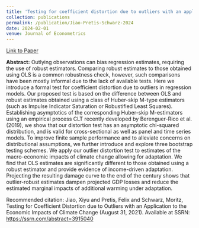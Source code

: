 ```yaml
---
title: 'Testing for coefficient distortion due to outliers with an application to the economic impacts of climate change'
collection: publications
permalink: /publication/Jiao-Pretis-Schwarz-2024
date: 2024-02-01  
venue: Journal of Econometrics
---
```


[Link to Paper](https://www.sciencedirect.com/science/article/pii/S0304407623002634)


**Abstract:**
Outlying observations can bias regression estimates, requiring the use of robust estimators. Comparing robust estimates to those obtained using OLS is a common robustness check, however, such comparisons have been mostly informal due to the lack of available tests. Here we introduce a formal test for coefficient distortion due to outliers in regression models. Our proposed test is based on the difference between OLS and robust estimates obtained using a class of Huber-skip M-type estimators (such as Impulse Indicator Saturation or Robustified Least Squares). Establishing asymptotics of the corresponding Huber-skip M-estimators using an empirical process CLT recently developed by Berenguer-Rico et al. (2019), we show that our distortion test has an asymptotic chi-squared distribution, and is valid for cross-sectional as well as panel and time series models. To improve finite sample performance and to alleviate concerns on distributional assumptions, we further introduce and explore three bootstrap testing schemes. We apply our outlier distortion test to estimates of the macro-economic impacts of climate change allowing for adaptation. We find that OLS estimates are significantly different to those obtained using a robust estimator and provide evidence of income-driven adaptation. Projecting the resulting damage curve to the end of the century shows that outlier-robust estimates dampen projected GDP losses and reduce the estimated marginal impacts of additional warming under adaptation.


Recommended citation: Jiao, Xiyu and Pretis, Felix and Schwarz, Moritz, Testing for Coefficient Distortion due to Outliers with an Application to the Economic Impacts of Climate Change (August 31, 2021). Available at SSRN: https://ssrn.com/abstract=3915040
